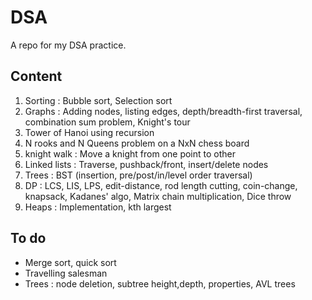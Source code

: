 # DSA
A repo for my DSA practice.

## Content
1. Sorting : Bubble sort, Selection sort
2. Graphs : Adding nodes, listing edges, depth/breadth-first traversal, combination sum problem, Knight's tour
3. Tower of Hanoi using recursion
4. N rooks and N Queens problem on a NxN chess board
5. knight walk : Move a knight from one point to other
6. Linked lists : Traverse, pushback/front, insert/delete nodes
7. Trees : BST (insertion, pre/post/in/level order traversal)
8. DP : LCS, LIS, LPS, edit-distance, rod length cutting, coin-change, knapsack, Kadanes' algo, Matrix chain multiplication,           Dice throw
9. Heaps : Implementation, kth largest

## To do
* Merge sort, quick sort
* Travelling salesman
* Trees : node deletion, subtree height,depth, properties, AVL trees

